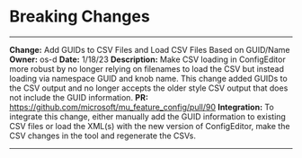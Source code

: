 # Breaking Changes

---

**Change:** Add GUIDs to CSV Files and Load CSV Files Based on GUID/Name
**Owner:** os-d
**Date:** 1/18/23
**Description:** Make CSV loading in ConfigEditor more robust by no longer relying on filenames to load the CSV but
instead loading via namespace GUID and knob name. This change added GUIDs to the CSV output and no longer accepts the
older style CSV output that does not include the GUID information.
**PR:** https://github.com/microsoft/mu_feature_config/pull/90
**Integration:** To integrate this change, either manually add the GUID information to existing CSV files or load the
XML(s) with the new version of ConfigEditor, make the CSV changes in the tool and regenerate the CSVs.

---
